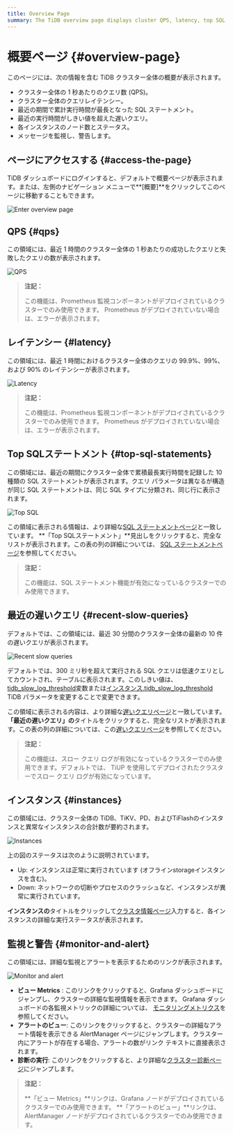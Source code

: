 ```yaml
---
title: Overview Page
summary: The TiDB overview page displays cluster QPS, latency, top SQL statements, recent slow queries, instance status, and monitor/alert links. Access it via TiDB Dashboard or left navigation menu. QPS and latency require Prometheus monitoring. Top SQL and slow queries need SQL Statements and slow query logs enabled. Instance status shows total and abnormal instances. Monitor and alert links lead to Grafana dashboard, AlertManager, and cluster diagnostics.
---
```


# 概要ページ {#overview-page}

このページには、次の情報を含む TiDB クラスター全体の概要が表示されます。

-   クラスター全体の 1 秒あたりのクエリ数 (QPS)。
-   クラスター全体のクエリレイテンシー。
-   最近の期間で累計実行時間が最長となった SQL ステートメント。
-   最近の実行時間がしきい値を超えた遅いクエリ。
-   各インスタンスのノード数とステータス。
-   メッセージを監視し、警告します。

## ページにアクセスする {#access-the-page}

TiDB ダッシュボードにログインすると、デフォルトで概要ページが表示されます。または、左側のナビゲーション メニューで**[概要]**をクリックしてこのページに移動することもできます。

![Enter overview page](/media/dashboard/dashboard-overview-access-v650.png)

## QPS {#qps}

この領域には、最近 1 時間のクラスター全体の 1 秒あたりの成功したクエリと失敗したクエリの数が表示されます。

![QPS](/media/dashboard/dashboard-overview-qps.png)

> **注記：**
>
> この機能は、Prometheus 監視コンポーネントがデプロイされているクラスターでのみ使用できます。 Prometheus がデプロイされていない場合は、エラーが表示されます。

## レイテンシー {#latency}

この領域には、最近 1 時間におけるクラスター全体のクエリの 99.9%、99%、および 90% のレイテンシーが表示されます。

![Latency](/media/dashboard/dashboard-overview-latency.png)

> **注記：**
>
> この機能は、Prometheus 監視コンポーネントがデプロイされているクラスターでのみ使用できます。 Prometheus がデプロイされていない場合は、エラーが表示されます。

## Top SQLステートメント {#top-sql-statements}

この領域には、最近の期間にクラスター全体で累積最長実行時間を記録した 10 種類の SQL ステートメントが表示されます。クエリ パラメータは異なるが構造が同じ SQL ステートメントは、同じ SQL タイプに分類され、同じ行に表示されます。

![Top SQL](/media/dashboard/dashboard-overview-top-statements.png)

この領域に表示される情報は、より詳細な[SQL ステートメントページ](/dashboard/dashboard-statement-list.md)と一致しています。 **「Top SQLステートメント」**見出しをクリックすると、完全なリストが表示されます。この表の列の詳細については、 [SQL ステートメントページ](/dashboard/dashboard-statement-list.md)を参照してください。

> **注記：**
>
> この機能は、SQL ステートメント機能が有効になっているクラスターでのみ使用できます。

## 最近の遅いクエリ {#recent-slow-queries}

デフォルトでは、この領域には、最近 30 分間のクラスター全体の最新の 10 件の遅いクエリが表示されます。

![Recent slow queries](/media/dashboard/dashboard-overview-slow-query.png)

デフォルトでは、300 ミリ秒を超えて実行される SQL クエリは低速クエリとしてカウントされ、テーブルに表示されます。このしきい値は、 [tidb_slow_log_threshold](/system-variables.md#tidb_slow_log_threshold)変数または[インスタンス.tidb_slow_log_threshold](/tidb-configuration-file.md#tidb_slow_log_threshold) TiDB パラメータを変更することで変更できます。

この領域に表示される内容は、より詳細な[遅いクエリページ](/dashboard/dashboard-slow-query.md)と一致しています。 **「最近の遅いクエリ」の**タイトルをクリックすると、完全なリストが表示されます。この表の列の詳細については、この[遅いクエリページ](/dashboard/dashboard-slow-query.md)を参照してください。

> **注記：**
>
> この機能は、スロー クエリ ログが有効になっているクラスターでのみ使用できます。デフォルトでは、 TiUP を使用してデプロイされたクラスターでスロー クエリ ログが有効になっています。

## インスタンス {#instances}

この領域には、クラスター全体の TiDB、TiKV、PD、およびTiFlashのインスタンスと異常なインスタンスの合計数が要約されます。

![Instances](/media/dashboard/dashboard-overview-instances.png)

上の図のステータスは次のように説明されています。

-   Up: インスタンスは正常に実行されています (オフラインstorageインスタンスを含む)。
-   Down: ネットワークの切断やプロセスのクラッシュなど、インスタンスが異常に実行されています。

**インスタンスの**タイトルをクリックして[クラスタ情報ページ](/dashboard/dashboard-cluster-info.md)入力すると、各インスタンスの詳細な実行ステータスが表示されます。

## 監視と警告 {#monitor-and-alert}

この領域には、詳細な監視とアラートを表示するためのリンクが表示されます。

![Monitor and alert](/media/dashboard/dashboard-overview-monitor.png)

-   **ビュー Metrics** : このリンクをクリックすると、Grafana ダッシュボードにジャンプし、クラスターの詳細な監視情報を表示できます。 Grafana ダッシュボードの各監視メトリックの詳細については、 [モニタリングメトリクス](/grafana-overview-dashboard.md)を参照してください。
-   **アラートのビュー**: このリンクをクリックすると、クラスターの詳細なアラート情報を表示できる AlertManager ページにジャンプします。クラスター内にアラートが存在する場合、アラートの数がリンク テキストに直接表示されます。
-   **診断の実行**: このリンクをクリックすると、より詳細な[クラスター診断ページ](/dashboard/dashboard-diagnostics-access.md)にジャンプします。

> **注記：**
>
> **「ビュー Metrics」**リンクは、Grafana ノードがデプロイされているクラスターでのみ使用できます。 **「アラートのビュー」**リンクは、AlertManager ノードがデプロイされているクラスターでのみ使用できます。
